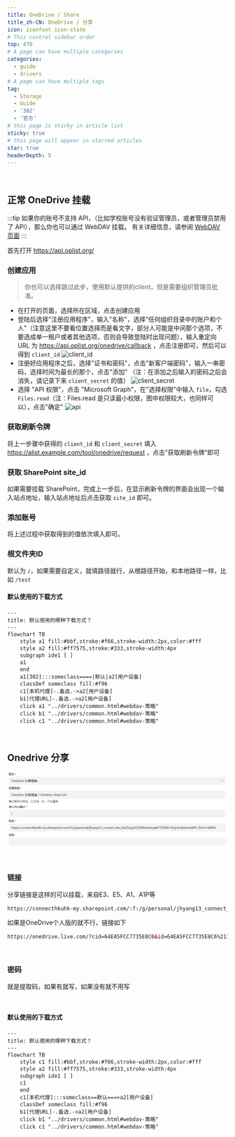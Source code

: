 ```yaml
---
title: OneDrive / Share
title_zh-CN: OneDrive / 分享
icon: iconfont icon-state
# This control sidebar order
top: 470
# A page can have multiple categories
categories:
  - guide
  - drivers
# A page can have multiple tags
tag:
  - Storage
  - Guide
  - '302'
  - '官方'
# this page is sticky in article list
sticky: true
# this page will appear in starred articles
star: true
headerDepth: 5
---
```


<br/>

## **正常 OneDrive 挂载**

:::tip
如果你的账号不支持 API，（比如学校账号没有验证管理员，或者管理员禁用了 API），那么你也可以通过 WebDAV 挂载。 有关详细信息，请参阅 [WebDAV 页面](webdav.md)
:::

首先打开 https://api.oplist.org/

### **创建应用**

> 你也可以选择跳过此步，使用默认提供的client，但是需要组织管理员批准。

- 在打开的页面，选择所在区域，点击创建应用
- 登陆后选择"注册应用程序"，输入"名称"，选择"任何组织目录中的账户和个人"（注意这里不要看位置选择而是看文字，部分人可能是中间那个选项，不要选成单一租户或者其他选项，否则会导致登陆时出现问题），输入重定向 URL 为 <https://api.oplist.org/onedrive/callback> ，点击注册即可，然后可以得到 `client_id`
  ![client_id](/img/drivers/onedrive-register-app.png)
- 注册好应用程序之后，选择"证书和密码"，点击"新客户端密码"，输入一串密码，选择时间为最长的那个，点击"添加"
  （注：在添加之后输入的密码之后会消失，请记录下来 `client_secret` 的值）
  ![client_secret](/img/drivers/onedrive-new-password.png)
- 选择 "API 权限"，点击 "Microsoft Graph"，在"选择权限"中输入 `file`，勾选 `Files.read`（注：Files.read 是只读最小权限，图中权限较大，也同样可以），点击"确定"
  ![api](/img/drivers/onedrive-update-permission.png)

### **获取刷新令牌**

将上一步骤中获得的 `client_id` 和 `client_secret` 填入 https://alist.example.com/tool/onedrive/request ，点击"获取刷新令牌"即可

### **获取 SharePoint site_id**

如果需要挂载 SharePoint，完成上一步后，在显示刷新令牌的界面会出现一个输入站点地址，输入站点地址后点击获取 `site_id` 即可。

### **添加账号**

将上述过程中获取得到的值依次填入即可。

### **根文件夹ID**

默认为 `/`，如果需要自定义，就填路径就行，从根路径开始，和本地路径一样，比如 `/test`

#### **默认使用的下载方式**

```mermaid
---
title: 默认使用的哪种下载方式？
---
flowchart TB
    style a1 fill:#bbf,stroke:#f66,stroke-width:2px,color:#fff
    style a2 fill:#ff7575,stroke:#333,stroke-width:4px
    subgraph ide1 [ ]
    a1
    end
    a1[302]:::someclass====|默认|a2[用户设备]
    classDef someclass fill:#f96
    c1[本机代理]-.备选.->a2[用户设备]
    b1[代理URL]-.备选.->a2[用户设备]
    click a1 "../drivers/common.html#webdav-策略"
    click b1 "../drivers/common.html#webdav-策略"
    click c1 "../drivers/common.html#webdav-策略"
```

<br/>

## **Onedrive 分享**

![api](/img/drivers/onedrive_app/od_share_add.png)

<br/>

### **链接**

分享链接是这样的可以挂载，来自E3、E5、A1、A1P等

```html
https://connecthkuhk-my.sharepoint.com/:f:/g/personal/jhyang13_connect_hku_hk/EsEgHtGOWbJImxop6tF15FIBIH-ihrjuDclbrbmwWfY_RA?e=s6fitN
```

如果是OneDrive个人版的就不行，链接如下

```html
https://onedrive.live.com/?cid=64EA5FCC7735E8C6&id=64EA5FCC7735E8C6%2117289
```

<br/>

### **密码**

就是提取码，如果有就写，如果没有就不用写

<br/>

#### **默认使用的下载方式**

```mermaid
---
title: 默认使用的哪种下载方式？
---
flowchart TB
    style c1 fill:#bbf,stroke:#f66,stroke-width:2px,color:#fff
    style a2 fill:#ff7575,stroke:#333,stroke-width:4px
    subgraph ide1 [ ]
    c1
    end
    c1[本机代理]:::someclass==默认===>a2[用户设备]
    classDef someclass fill:#f96
    b1[代理URL]-.备选.->a2[用户设备]
    click b1 "../drivers/common.html#webdav-策略"
    click c1 "../drivers/common.html#webdav-策略"
```
